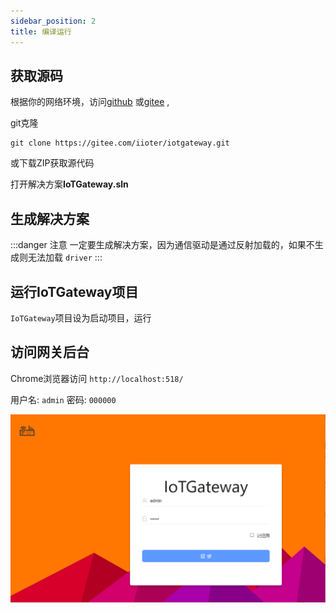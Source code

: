 ```yaml
---
sidebar_position: 2
title: 编译运行
---
```

## 获取源码
根据你的网络环境，访问[github](https://github.com/iioter/iotgateway) 或[gitee](https://gitee.com/iioter/iotgateway) ,

git克隆
```
git clone https://gitee.com/iioter/iotgateway.git
```
或下载ZIP获取源代码

打开解决方案**IoTGateway.sln** 

## 生成解决方案

:::danger 注意
一定要生成解决方案，因为通信驱动是通过反射加载的，如果不生成则无法加载 `driver`
:::

## 运行IoTGateway项目

`IoTGateway`项目设为启动项目，运行


## 访问网关后台

Chrome浏览器访问 `http://localhost:518/`

用户名: `admin`  密码: `000000`

![登入页面](../images/iotgateway.png)
